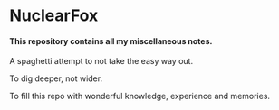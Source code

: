 # NuclearFox
#### This repository contains all my miscellaneous notes.

A spaghetti attempt to not take the easy way out.

To dig deeper, not wider.

To fill this repo with wonderful knowledge, experience and memories.
